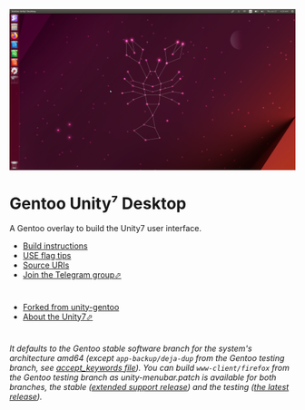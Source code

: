 [![Preview of Gentoo Unity⁷ Desktop][preview_image]][preview_image_url]

# Gentoo Unity⁷ Desktop

A Gentoo overlay to build the Unity7 user interface.

- [Build instructions][build]
- [USE flag tips][tips]
- [Source URIs][uris]
- [Join the Telegram group⬀][tg]

#

- [Forked from unity-gentoo][fork]
- [About the Unity7⬀][wiki]

#

###### It defaults to the Gentoo stable software branch for the system's architecture amd64 (except `app-backup/deja-dup` from the Gentoo testing branch, see [accept_keywords file][upak]). You can build `www-client/firefox` from the Gentoo testing branch as *unity-menubar.patch* is available for both branches, the stable ([extended support release][fesr]) and the testing ([the latest release][ftlr]).

[//]: # (LINKS)
[build]: docs/build_instructions.md
[fesr]: profiles/ehooks/www-client/firefox:esr/files
[ftlr]: profiles/ehooks/www-client/firefox:rapid/files
[fork]: https://github.com/shiznix/unity-gentoo
[upak]: profiles/unity-portage.paccept_keywords
[preview_image]: https://github.com/c4pp4/gentoo-unity7/blob/master/docs/assets/preview.png "Preview of Gentoo Unity⁷ Desktop"
[preview_image_url]: https://raw.githubusercontent.com/c4pp4/gentoo-unity7/master/docs/assets/preview.png
[tg]: https://t.me/gentoo_unity7
[tips]: docs/use_flag_tips.md
[uris]: docs/source_uris.md
[wiki]: https://en.wikipedia.org/wiki/Unity_(user_interface)
